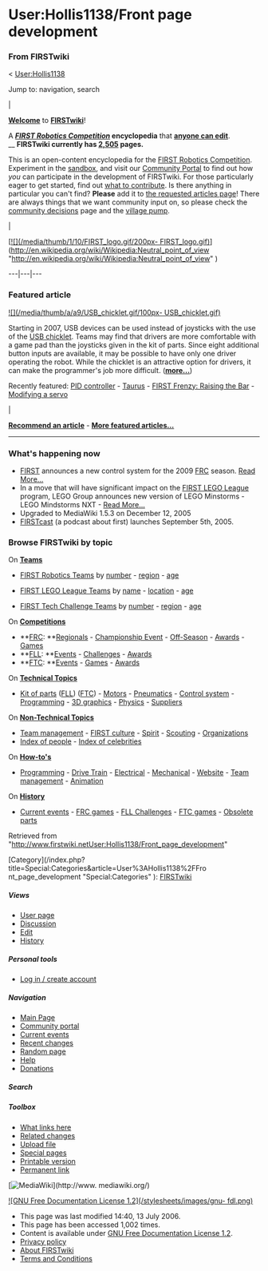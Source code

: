 # User:Hollis1138/Front page development

### From FIRSTwiki

&lt; [User:Hollis1138](User:Hollis1138 "User:Hollis1138" )

Jump to: navigation, search

  

|

**[Welcome](FIRSTwiki:New_users_page "FIRSTwiki:New users page" )** to **[FIRSTwiki](FIRSTwiki "FIRSTwiki" )**!  

A **_[FIRST Robotics Competition](FIRST_Robotics_Competition "FIRST
Robotics Competition" )_ encyclopedia** that **[anyone can
edit](FIRSTwiki:How_does_one_edit_a_page "FIRSTwiki:How does one
edit a page" )**.  
__ **FIRSTwiki currently has [2,505](FIRSTwiki:Statistics
"FIRSTwiki:Statistics" ) pages.**

This is an open-content encyclopedia for the [FIRST Robotics
Competition](FIRST_Robotics_Competition "FIRST Robotics
Competition" ). Experiment in the [sandbox](FIRSTwiki:Sandbox
"FIRSTwiki:Sandbox" ), and visit our [Community
Portal](FIRSTwiki:Community_Portal "FIRSTwiki:Community Portal" )
to find out how _you_ can participate in the development of FIRSTwiki. For
those particularly eager to get started, find out [what to
contribute](FIRSTwiki:What_to_contribute "FIRSTwiki:What to
contribute" ). Is there anything in particular you can't find? **Please** add
it to [the requested articles page](FIRSTwiki:Requested_articles
"FIRSTwiki:Requested articles" )! There are always things that we want
community input on, so please check the [community
decisions](FIRSTwiki:Community_decisions "FIRSTwiki:Community
decisions" ) page and the [village pump](FIRSTwiki:Village_pump
"FIRSTwiki:Village pump" ).

  

|

[[![](/media/thumb/1/10/FIRST_logo.gif/200px-
FIRST_logo.gif)](Image:FIRST_logo.gif ""
)](http://en.wikipedia.org/wiki/Wikipedia:Neutral_point_of_view
"http://en.wikipedia.org/wiki/Wikipedia:Neutral_point_of_view" )  
  
---|---|---  
  
  

### Featured article

[![](/media/thumb/a/a9/USB_chicklet.gif/100px-
USB_chicklet.gif)](Image:USB_chicklet.gif "" )

Starting in 2007, USB devices can be used instead of joysticks with the use of
the [USB chicklet](/index.php?title=USB_chicklet&action=edit "USB chicklet" ).
Teams may find that drivers are more comfortable with a game pad than the
joysticks given in the kit of parts. Since eight additional button inputs are
available, it may be possible to have only one driver operating the robot.
While the chicklet is an attractive option for drivers, it can make the
programmer's job more difficult.
(**[more...](Using_the_USB_chicklet "Using the USB chicklet" )**)

Recently featured: [PID controller](PID_controller "PID controller"
) - [Taurus](Taurus_%281073%29 "Taurus \(1073\)" ) - [FIRST Frenzy:
Raising the Bar](FIRST_Frenzy:_Raising_the_Bar "FIRST Frenzy:
Raising the Bar" ) - [Modifying a servo](Modifying_a_servo
"Modifying a servo" )

|

**[Recommend an article](FIRSTwiki:Featured_article_candidates "FIRSTwiki:Featured article candidates" )** - **[More featured articles...](FIRSTwiki:Featured_articles "FIRSTwiki:Featured articles" )**  
  
---  
  
  

### What's happening now

  * [FIRST](first) announces a new control system for the 2009 [FRC](FIRST_Robotics_Competition "FIRST Robotics Competition" ) season. [Read More...](Robot_Controller_%282009%29 "Robot Controller \(2009\)" )
  * In a move that will have significant impact on the [FIRST LEGO League](FIRST_Lego_League "FIRST Lego League" ) program, LEGO Group announces new version of LEGO Minstorms - LEGO Mindstorms NXT - [Read More...](NXT "NXT" )
  * Upgraded to MediaWiki 1.5.3 on December 12, 2005 
  * [FIRSTcast](FIRSTcast "FIRSTcast" ) (a podcast about first) launches September 5th, 2005. 

  
  
  
### Browse FIRSTwiki by topic

On **[Teams](Teams "Teams" )**  

  * [FIRST Robotics Teams](FIRST_Robotics_Team "FIRST Robotics Team" ) by [number](Index_of_teams "Index of teams" ) \- [region](Index_of_teams_by_region "Index of teams by region" ) \- [age](Index_of_teams_by_age "Index of teams by age" )  

  * [FIRST LEGO League Teams](FIRST_LEGO_League_Team "FIRST LEGO League Team" ) by [name](Category:FLL_teams "Category:FLL teams" ) \- [location](FLL_Teams_by_Location "FLL Teams by Location" ) \- [age](FLL_Teams_by_Year_Founded "FLL Teams by Year Founded" )
  * [FIRST Tech Challenge Teams](Team_%28Vex%29 "Team \(Vex\)" ) by [number](Index_of_teams_%28Vex%29 "Index of teams \(Vex\)" ) \- [region](Index_of_teams_by_region_%28Vex%29 "Index of teams by region \(Vex\)" ) \- [age](Index_of_teams_by_age_%28Vex%29 "Index of teams by age \(Vex\)" )

On **[Competitions](Competitions "Competitions" )**  

  * **[FRC](FIRST_Robotics_Competition "FIRST Robotics Competition" ): **[Regionals](Index_of_Regionals "Index of Regionals" ) \- [Championship Event](Championship_Event "Championship Event" ) \- [Off-Season](Index_of_off-season_competitions "Index of off-season competitions" ) \- [Awards](Awards "Awards" ) \- [Games](Game "Game" )
  * **[FLL](FIRST_LEGO_League "FIRST LEGO League" ): **[Events](Category:FLL_Events "Category:FLL Events" ) \- [Challenges](FLL_Challenges "FLL Challenges" ) \- [Awards](FLL_Awards "FLL Awards" )
  * **[FTC](Vex "Vex" ): **[Events](Index_of_events_%28Vex%29 "Index of events \(Vex\)" ) \- [Games](Game_%28Vex%29 "Game \(Vex\)" ) \- [Awards](Awards_%28Vex%29 "Awards \(Vex\)" )

On **[Technical Topics](Technical "Technical" )**  

  * [Kit of parts](Kit_of_parts "Kit of parts" ) ([FLL](FLL_Robot_Set "FLL Robot Set" )) ([FTC](Kit_of_parts_%28FTC%29 "Kit of parts \(FTC\)" )) - [Motors](Motors "Motors" ) \- [Pneumatics](Pneumatics "Pneumatics" ) \- [Control system](Control_system "Control system" ) \- [Programming](Programming "Programming" ) \- [3D graphics](3D_graphics "3D graphics" ) \- [Physics](Physics "Physics" ) \- [Suppliers](Suppliers "Suppliers" )

On **[Non-Technical Topics](Non-technical "Non-technical" )**  

  * [Team management](Team_management "Team management" ) \- [FIRST culture](FIRST_culture "FIRST culture" ) \- [Spirit](Spirit "Spirit" ) \- [Scouting](Scouting "Scouting" ) \- [Organizations](Organizations "Organizations" )
  * [Index of people](Index_of_people "Index of people" ) \- [Index of celebrities](Index_of_celebrities "Index of celebrities" )

On **[How-to's](How-to "How-to" )**  

  * [Programming](How-to#Programming "How-to" ) \- [Drive Train](How-to#Drive_train "How-to" ) \- [Electrical](How-to#Electrical "How-to" ) \- [Mechanical](How-to#Mechanical "How-to" ) \- [Website](How-to#Website "How-to" ) \- [Team management](How-to#Team_management "How-to" ) \- [Animation](How-to#Animation "How-to" )

On **[History](History_of_FIRST "History of FIRST" )**  

  * [Current events](Current_events "Current events" ) \- [FRC games](Game "Game" ) \- [FLL Challenges](FLL_Challenges "FLL Challenges" ) \- [FTC games](Game_%28FTC%29 "Game \(FTC\)" ) \- [Obsolete parts](Obsolete_parts "Obsolete parts" )

  
  
  
Retrieved from
"<http://www.firstwiki.netUser:Hollis1138/Front_page_development>"

[Category](/index.php?title=Special:Categories&article=User%3AHollis1138%2FFro
nt_page_development "Special:Categories" ):
[FIRSTwiki](Category:FIRSTwiki "Category:FIRSTwiki" )

##### Views

  * [User page](User:Hollis1138/Front_page_development)
  * [Discussion](User_talk:Hollis1138/Front_page_development)
  * [Edit](/index.php?title=User:Hollis1138/Front_page_development&action=edit)
  * [History](/index.php?title=User:Hollis1138/Front_page_development&action=history)

##### Personal tools

  * [Log in / create account](/index.php?title=Special:Userlogin&returnto=User:Hollis1138/Front_page_development)

[](Main_Page "Main Page" )

##### Navigation

  * [Main Page](Main_Page)
  * [Community portal](FIRSTwiki:Community_portal)
  * [Current events](Current_events)
  * [Recent changes](Special:Recentchanges)
  * [Random page](Special:Random)
  * [Help](Help:Contents)
  * [Donations](FIRSTwiki:Site_support)

##### Search



##### Toolbox

  * [What links here](Special:Whatlinkshere/User:Hollis1138/Front_page_development)
  * [Related changes](Special:Recentchangeslinked/User:Hollis1138/Front_page_development)
  * [Upload file](Special:Upload)
  * [Special pages](Special:Specialpages)
  * [Printable version](/index.php?title=User:Hollis1138/Front_page_development&printable=yes)
  * [Permanent link](/index.php?title=User:Hollis1138/Front_page_development&oldid=48896)

[![MediaWiki](/skins/common/images/poweredby_mediawiki_88x31.png)](http://www.
mediawiki.org/)

[![GNU Free Documentation License 1.2](/stylesheets/images/gnu-
fdl.png)](http://www.gnu.org/copyleft/fdl.html)

  * This page was last modified 14:40, 13 July 2006.
  * This page has been accessed 1,002 times.
  * Content is available under [GNU Free Documentation License 1.2](http://www.gnu.org/copyleft/fdl.html "http://www.gnu.org/copyleft/fdl.html" ).
  * [Privacy policy](FIRSTwiki:Privacy_policy "FIRSTwiki:Privacy policy" )
  * [About FIRSTwiki](FIRSTwiki:About "FIRSTwiki:About" )
  * [Terms and Conditions](FIRSTwiki:Terms_and_conditions "FIRSTwiki:Terms and conditions" )


